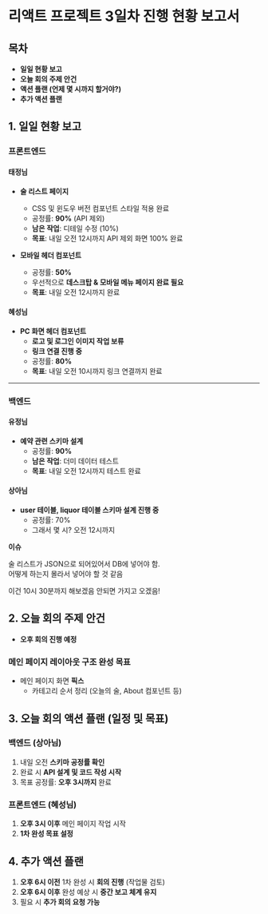 # **리액트 프로젝트 3일차 진행 현황 보고서**

## 목차

- **일일 현황 보고**
- **오늘 회의 주제 안건**
- **액션 플랜 (언제 몇 시까지 할거야?)**
- **추가 액션 플랜**

## 1. 일일 현황 보고

### 프론트엔드

#### 태정님

- **술 리스트 페이지**

  - CSS 및 윈도우 버전 컴포넌트 스타일 적용 완료
  - 공정률: **90%** (API 제외)
  - **남은 작업**: 디테일 수정 (10%)
  - **목표**: 내일 오전 12시까지 API 제외 화면 100% 완료

- **모바일 헤더 컴포넌트**
  - 공정률: **50%**
  - 우선적으로 **데스크탑 & 모바일 메뉴 페이지 완료 필요**
  - **목표**: 내일 오전 12시까지 완료

#### 혜성님

- **PC 화면 헤더 컴포넌트**
  - **로고 및 로그인 이미지 작업 보류**
  - **링크 연결 진행 중**
  - 공정률: **80%**
  - **목표**: 내일 오전 10시까지 링크 연결까지 완료

---

### 백엔드

#### 유정님

- **예약 관련 스키마 설계**
  - 공정률: **90%**
  - **남은 작업**: 더미 데이터 테스트
  - **목표**: 내일 오전 12시까지 테스트 완료

#### 상아님

- **user 테이블, liquor 테이블 스키마 설계 진행 중**
  - 공정률: 70%
  - 그래서 몇 시? 오전 12시까지

**이슈**

술 리스트가 JSON으로 되어있어서 DB에 넣어야 함.  
어떻게 하는지 몰라서 넣어야 할 것 같음

이건 10시 30분까지 해보겠음 안되면 가지고 오겠음!

## 2. 오늘 회의 주제 안건

- **오후 회의 진행 예정**

### 메인 페이지 레이아웃 구조 완성 목표

- 메인 페이지 화면 **픽스**
  - 카테고리 순서 정리 (오늘의 술, About 컴포넌트 등)

## 3. 오늘 회의 액션 플랜 (일정 및 목표)

### 백엔드 (상아님)

1. 내일 오전 **스키마 공정률 확인**
2. 완료 시 **API 설계 및 코드 작성 시작**
3. 목표 공정률: **오후 3시까지** 완료

### 프론트엔드 (혜성님)

1. **오후 3시 이후** 메인 페이지 작업 시작
2. **1차 완성 목표 설정**

## 4. 추가 액션 플랜

1. **오후 6시 이전** 1차 완성 시 **회의 진행** (작업물 검토)
2. **오후 6시 이후** 완성 예상 시 **중간 보고 체계 유지**
3. 필요 시 **추가 회의 요청 가능**
